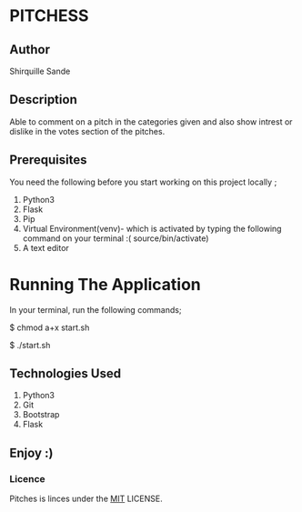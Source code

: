 # PITCHESS

## Author
Shirquille Sande        

## Description  
Able to comment on a pitch in the categories given and also show intrest or dislike in the votes section  of the pitches. 

## Prerequisites
You need the following before you start working on this project locally ;

1. Python3       
2. Flask            
3. Pip             
4. Virtual Environment(venv)- which is activated by typing the following command on your terminal :( source/bin/activate)           
5. A text editor 

# Running The Application
In your terminal, run the following commands;
 
 $ chmod a+x start.sh      
     
 $ ./start.sh     

## Technologies Used

1. Python3
2. Git 
3. Bootstrap
4. Flask

## Enjoy :)

### Licence        
Pitches is linces under the  [MIT](license) LICENSE.
      
        








      
           










